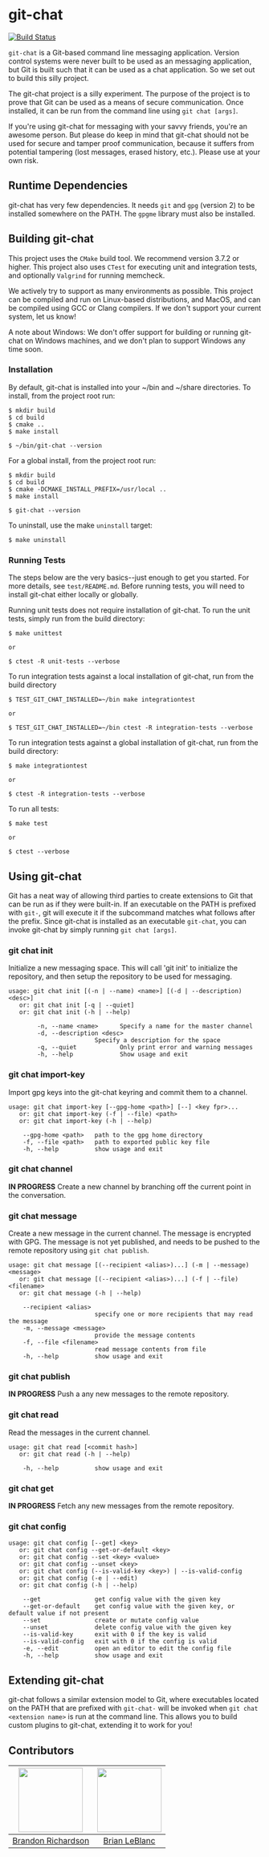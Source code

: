 # git-chat
[![Build Status](https://travis-ci.com/brandon1024/gitchat.svg?token=zYgs3LGRABLGhdeJPft1&branch=master)](https://travis-ci.com/brandon1024/gitchat)

`git-chat` is a Git-based command line messaging application. Version control systems were never built to be used as an messaging application, but Git is built such that it can be used as a chat application. So we set out to build this silly project.

The git-chat project is a silly experiment. The purpose of the project is to prove that Git can be used as a means of secure communication. Once installed, it can be run from the command line using `git chat [args]`.

If you're using git-chat for messaging with your savvy friends, you're an awesome person. But please do keep in mind that git-chat should not be used for secure and tamper proof communication, because it suffers from potential tampering (lost messages, erased history, etc.). Please use at your own risk.

## Runtime Dependencies
git-chat has very few dependencies. It needs `git` and `gpg` (version 2) to be installed somewhere on the PATH. The `gpgme` library must also be installed.

## Building git-chat
This project uses the `CMake` build tool. We recommend version 3.7.2 or higher. This project also uses `CTest` for executing unit and integration tests, and optionally `Valgrind` for running memcheck.

We actively try to support as many environments as possible. This project can be compiled and run on Linux-based distributions, and MacOS, and can be compiled using GCC or Clang compilers. If we don't support your current system, let us know!

A note about Windows: We don't offer support for building or running git-chat on Windows machines, and we don't plan to support Windows any time soon.

### Installation
By default, git-chat is installed into your ~/bin and ~/share directories. To install, from the project root run:
```
$ mkdir build
$ cd build
$ cmake ..
$ make install

$ ~/bin/git-chat --version
```

For a global install, from the project root run:
```
$ mkdir build
$ cd build
$ cmake -DCMAKE_INSTALL_PREFIX=/usr/local ..
$ make install

$ git-chat --version
```

To uninstall, use the make `uninstall` target:
```
$ make uninstall
```

### Running Tests
The steps below are the very basics--just enough to get you started. For more details, see `test/README.md`. Before running tests, you will need to install git-chat either locally or globally.

Running unit tests does not require installation of git-chat. To run the unit tests, simply run from the build directory:
```
$ make unittest

or

$ ctest -R unit-tests --verbose
```

To run integration tests against a local installation of git-chat, run from the build directory
```
$ TEST_GIT_CHAT_INSTALLED=~/bin make integrationtest

or

$ TEST_GIT_CHAT_INSTALLED=~/bin ctest -R integration-tests --verbose
```

To run integration tests against a global installation of git-chat, run from the build directory:
```
$ make integrationtest

or

$ ctest -R integration-tests --verbose
```

To run all tests:
```
$ make test

or

$ ctest --verbose
```

## Using git-chat
Git has a neat way of allowing third parties to create extensions to Git that can be run as if they were built-in. If an executable on the PATH is prefixed with `git-`, git will execute it if the subcommand matches what follows after the prefix. Since git-chat is installed as an executable `git-chat`, you can invoke git-chat by simply running `git chat [args]`.

### git chat init
Initialize a new messaging space. This will call 'git init' to initialize the repository, and then setup the repository to be used for messaging.

```
usage: git chat init [(-n | --name) <name>] [(-d | --description) <desc>]
   or: git chat init [-q | --quiet]
   or: git chat init (-h | --help)

        -n, --name <name>      Specify a name for the master channel
        -d, --description <desc>
                        Specify a description for the space
        -q, --quiet            Only print error and warning messages
        -h, --help             Show usage and exit
```

### git chat import-key
Import gpg keys into the git-chat keyring and commit them to a channel.

```
usage: git chat import-key [--gpg-home <path>] [--] <key fpr>...
   or: git chat import-key (-f | --file) <path>
   or: git chat import-key (-h | --help)

    --gpg-home <path>   path to the gpg home directory
    -f, --file <path>   path to exported public key file
    -h, --help          show usage and exit

```

### git chat channel
**IN PROGRESS** Create a new channel by branching off the current point in the conversation.

### git chat message
Create a new message in the current channel. The message is encrypted with GPG. The message is not yet published, and needs to be pushed to the remote repository using `git chat publish`.

```
usage: git chat message [(--recipient <alias>)...] (-m | --message) <message>
   or: git chat message [(--recipient <alias>)...] (-f | --file) <filename>
   or: git chat message (-h | --help)

    --recipient <alias>
                        specify one or more recipients that may read the message
    -m, --message <message>
                        provide the message contents
    -f, --file <filename>
                        read message contents from file
    -h, --help          show usage and exit
```

### git chat publish
**IN PROGRESS** Push a any new messages to the remote repository.

### git chat read
Read the messages in the current channel.

```
usage: git chat read [<commit hash>]
   or: git chat read (-h | --help)

    -h, --help          show usage and exit
```

### git chat get
**IN PROGRESS** Fetch any new messages from the remote repository.

### git chat config
```
usage: git chat config [--get] <key>
   or: git chat config --get-or-default <key>
   or: git chat config --set <key> <value>
   or: git chat config --unset <key>
   or: git chat config (--is-valid-key <key>) | --is-valid-config
   or: git chat config (-e | --edit)
   or: git chat config (-h | --help)

    --get               get config value with the given key
    --get-or-default    get config value with the given key, or default value if not present
    --set               create or mutate config value
    --unset             delete config value with the given key
    --is-valid-key      exit with 0 if the key is valid
    --is-valid-config   exit with 0 if the config is valid
    -e, --edit          open an editor to edit the config file
    -h, --help          show usage and exit
```

## Extending git-chat
git-chat follows a similar extension model to Git, where executables located on the PATH that are prefixed with `git-chat-` will be invoked when `git chat <extension name>` is run at the command line. This allows you to build custom plugins to git-chat, extending it to work for you!

## Contributors

|[<img src="https://avatars3.githubusercontent.com/u/22732449?v=3&s=460" width="128">](https://github.com/brandon1024)|[<img src="https://avatars1.githubusercontent.com/u/8900382?s=460&v=4" width="128">](https://github.com/omnibrian)
|:---:|:---:|
|[Brandon Richardson](https://github.com/brandon1024)| [Brian LeBlanc](https://github.com/omnibrian)